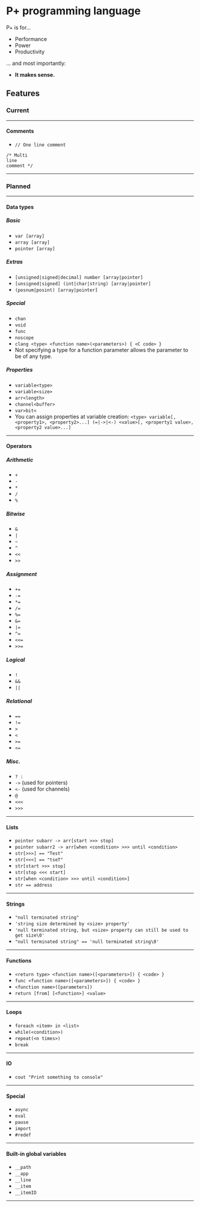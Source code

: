 # P+ programming language
P+ is for...
* Performance
* Power
* Productivity

... and most importantly:
* **It makes sense.**

## Features
### Current

--------

#### Comments
* `// One line comment`

```
/* Multi
line
comment */
```

--------

### Planned

--------

#### Data types
##### Basic
* `var [array]`
* `array [array]`
* `pointer [array]`

##### Extras
* `[unsigned|signed|decimal] number [array|pointer]`
* `[unsigned|signed] (int|char|string) [array|pointer]`
* `(posnum|posint) [array|pointer]`

##### Special
* `chan`
* `void`
* `func`
* `noscope`
* `clang <type> <function name>(<parameters>) { <C code> }`
* Not specifying a type for a function parameter allows the parameter to be of any type.

##### Properties
* `variable<type>`
* `variable<size>`
* `arr<length>`
* `channel<buffer>`
* `var>bit<`
* You can assign properties at variable creation: `<type> variable[, <property1>, <property2>...] (=|->|<-) <value>[, <property1 value>, <property2 value>...]`

--------

#### Operators
##### Arithmetic
* `+`
* `-`
* `*`
* `/`
* `%`

##### Bitwise
* `&`
* `|`
* `~`
* `^`
* `<<`
* `>>`

##### Assignment
* `+=`
* `-=`
* `*=`
* `/=`
* `%=`
* `&=`
* `|=`
* `^=`
* `<<=`
* `>>=`

##### Logical
* `!`
* `&&`
* `||`

##### Relational
* `==`
* `!=`
* `>`
* `<`
* `>=`
* `<=`

##### Misc.
* `? :`
* `->` (used for pointers)
* `<-` (used for channels)
* `@`
* `<<<`
* `>>>`

--------

#### Lists
* `pointer subarr -> arr[start >>> stop]`
* `pointer subarr2 -> arr[when <condition> >>> until <condition>`
* `str[>>>] == "Test"`
* `str[<<<] == "tseT"`
* `str[start >>> stop]`
* `str[stop <<< start]`
* `str[when <condition> >>> until <condition>]`
* `str == address`

--------

#### Strings
* `"null terminated string"`
* `'string size determined by <size> property'`
* `'null terminated string, but <size> property can still be used to get size\0'`
* `"null terminated string" == 'null terminated string\0'`

--------

#### Functions
* `<return type> <function name>([<parameters>]) { <code> }`
* `func <function name>([<parameters>]) { <code> }`
* `<function name>([parameters])`
* `return [from] [<function>] <value>`

--------

#### Loops
* `foreach <item> in <list>`
* `while(<condition>)`
* `repeat(<n times>)`
* `break`

--------

#### IO
* `cout "Print something to console"`

--------

#### Special
* `async`
* `eval`
* `pause`
* `import`
* `#redef`

--------

#### Built-in global variables
* `__path`
* `__app`
* `__line`
* `__item`
* `__itemID`

--------
